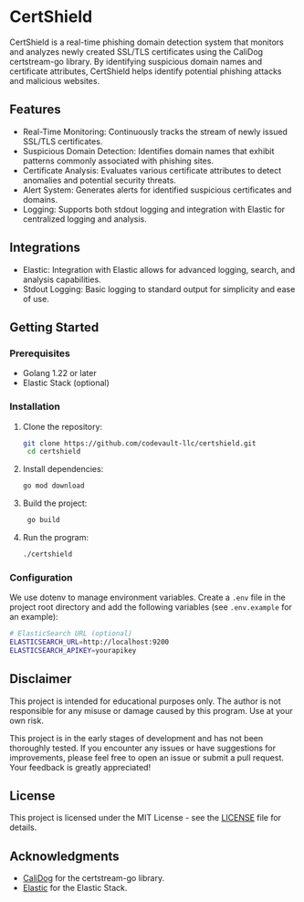# CertShield

CertShield is a real-time phishing domain detection system that monitors and analyzes newly created SSL/TLS certificates using the CaliDog certstream-go library. By identifying suspicious domain names and certificate attributes, CertShield helps identify potential phishing attacks and malicious websites.

## Features

- Real-Time Monitoring: Continuously tracks the stream of newly issued SSL/TLS certificates.
- Suspicious Domain Detection: Identifies domain names that exhibit patterns commonly associated with phishing sites.
- Certificate Analysis: Evaluates various certificate attributes to detect anomalies and potential security threats.
- Alert System: Generates alerts for identified suspicious certificates and domains.
- Logging: Supports both stdout logging and integration with Elastic for centralized logging and analysis.

## Integrations
- Elastic: Integration with Elastic allows for advanced logging, search, and analysis capabilities.
- Stdout Logging: Basic logging to standard output for simplicity and ease of use.

## Getting Started

### Prerequisites
- Golang 1.22 or later
- Elastic Stack (optional)

### Installation
1. Clone the repository:
   ```bash
   git clone https://github.com/codevault-llc/certshield.git
    cd certshield
   ```
2. Install dependencies:
   ```bash
   go mod download
   ```
3. Build the project:
   ```bash
    go build
    ```
4. Run the program:
    ```bash
    ./certshield
    ```

### Configuration
We use dotenv to manage environment variables. Create a `.env` file in the project root directory and add the following variables (see `.env.example` for an example):

```bash
# ElasticSearch URL (optional)
ELASTICSEARCH_URL=http://localhost:9200
ELASTICSEARCH_APIKEY=yourapikey
```

## Disclaimer
This project is intended for educational purposes only. The author is not responsible for any misuse or damage caused by this program. Use at your own risk.

This project is in the early stages of development and has not been thoroughly tested. If you encounter any issues or have suggestions for improvements, please feel free to open an issue or submit a pull request. Your feedback is greatly appreciated!

## License
This project is licensed under the MIT License - see the [LICENSE](LICENSE) file for details.

## Acknowledgments
- [CaliDog](https://certstream.calidog.io/) for the certstream-go library.
- [Elastic](https://www.elastic.co/) for the Elastic Stack.
